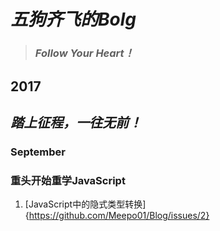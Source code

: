 # ***五狗齐飞的Bolg***
>### ***Follow Your Heart！***
## 2017
## ***踏上征程，一往无前！***
### September
### 重头开始重学JavaScript
1. [JavaScript中的隐式类型转换]{https://github.com/Meepo01/Blog/issues/2}
